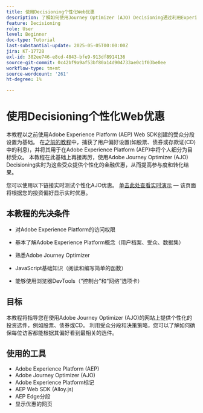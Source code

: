 ```yaml
---
title: 使用Decisioning个性化Web优惠
description: 了解如何使用Journey Optimizer (AJO) Decisioning通过利用Experience Platform (AEP)中构建的受众分段在网页上提供个性化优惠。
feature: Decisioning
role: User
level: Beginner
doc-type: Tutorial
last-substantial-update: 2025-05-05T00:00:00Z
jira: KT-17728
exl-id: 382ee746-e8cd-4843-bfe9-913df8914136
source-git-commit: 0c42bf9a9af53bf80a14d904733ae0c1f03be0ee
workflow-type: tm+mt
source-wordcount: '261'
ht-degree: 1%

---
```


# 使用Decisioning个性化Web优惠

本教程以之前使用Adobe Experience Platform (AEP) Web SDK创建的受众分段设置为基础。 在[之前的教程](https://experienceleague.adobe.com/en/docs/journey-optimizer-learn/create-audiences-using-web-sdk/introduction)中，捕获了用户偏好设置(如股票、债券或存款证(CD)中的利息)，并将其用于在Adobe Experience Platform (AEP)中将个人细分为目标受众。 本教程在此基础上再接再厉，使用Adobe Journey Optimizer (AJO) Decisioning实时为这些受众提供个性化的金融优惠，从而提高参与度和转化结果。

您可以使用以下链接实时测试个性化AJO优惠。
[单击此处查看实时演示](https://gbedekar489.github.io/finwise/welcome.html) — 该页面将根据您的投资偏好显示实时优惠。

## 本教程的先决条件

* 对Adobe Experience Platform的访问权限

* 基本了解Adobe Experience Platform概念（用户档案、受众、数据集）

* 熟悉Adobe Journey Optimizer

* JavaScript基础知识（阅读和编写简单的函数）

* 能够使用浏览器DevTools（“控制台”和“网络”选项卡）


## 目标

本教程将指导您在使用Adobe Journey Optimizer (AJO)的网站上提供个性化的投资选件，例如股票、债券或CD。 利用受众分段和决策策略，您可以了解如何确保每位访客都能根据其偏好看到最相关的选件。

## 使用的工具

* Adobe Experience Platform (AEP)
* Adobe Journey Optimizer (AJO)
* Adobe Experience Platform标记
* AEP Web SDK (Alloy.js)
* AEP Edge分段
* 显示优惠的网页
